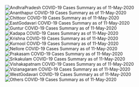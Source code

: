 
<img src="https://deepuhub.github.io/COVID-19/GraphsGenerated/11-May-2020/Last24Hrs_AndhraPradesh_11-May-2020.jpg" alt="AndhraPradesh COVID-19 Cases Summary as of 11-May-2020">
 <br>
<img src="https://deepuhub.github.io/COVID-19/GraphsGenerated/11-May-2020/Last24Hrs_Ananthapur_11-May-2020.jpg" alt="Ananthapur COVID-19 Cases Summary as of 11-May-2020">
 <br>
<img src="https://deepuhub.github.io/COVID-19/GraphsGenerated/11-May-2020/Last24Hrs_Chittoor_11-May-2020.jpg" alt="Chittoor COVID-19 Cases Summary as of 11-May-2020">
 <br>
<img src="https://deepuhub.github.io/COVID-19/GraphsGenerated/11-May-2020/Last24Hrs_EastGodavari_11-May-2020.jpg" alt="EastGodavari COVID-19 Cases Summary as of 11-May-2020">
 <br>
<img src="https://deepuhub.github.io/COVID-19/GraphsGenerated/11-May-2020/Last24Hrs_Guntur_11-May-2020.jpg" alt="Guntur COVID-19 Cases Summary as of 11-May-2020">
 <br>
<img src="https://deepuhub.github.io/COVID-19/GraphsGenerated/11-May-2020/Last24Hrs_Kadapa_11-May-2020.jpg" alt="Kadapa COVID-19 Cases Summary as of 11-May-2020">
 <br>
<img src="https://deepuhub.github.io/COVID-19/GraphsGenerated/11-May-2020/Last24Hrs_Krishna_11-May-2020.jpg" alt="Krishna COVID-19 Cases Summary as of 11-May-2020">
 <br>
<img src="https://deepuhub.github.io/COVID-19/GraphsGenerated/11-May-2020/Last24Hrs_Kurnool_11-May-2020.jpg" alt="Kurnool COVID-19 Cases Summary as of 11-May-2020">
 <br>
<img src="https://deepuhub.github.io/COVID-19/GraphsGenerated/11-May-2020/Last24Hrs_Nellore_11-May-2020.jpg" alt="Nellore COVID-19 Cases Summary as of 11-May-2020">
 <br>
<img src="https://deepuhub.github.io/COVID-19/GraphsGenerated/11-May-2020/Last24Hrs_Prakasam_11-May-2020.jpg" alt="Prakasam COVID-19 Cases Summary as of 11-May-2020">
 <br>
<img src="https://deepuhub.github.io/COVID-19/GraphsGenerated/11-May-2020/Last24Hrs_Srikakulam_11-May-2020.jpg" alt="Srikakulam COVID-19 Cases Summary as of 11-May-2020">
 <br>
<img src="https://deepuhub.github.io/COVID-19/GraphsGenerated/11-May-2020/Last24Hrs_Vishakapatnam_11-May-2020.jpg" alt="Vishakapatnam COVID-19 Cases Summary as of 11-May-2020">
 <br>
<img src="https://deepuhub.github.io/COVID-19/GraphsGenerated/11-May-2020/Last24Hrs_Vizianagaram_11-May-2020.jpg" alt="Vizianagaram COVID-19 Cases Summary as of 11-May-2020">
 <br>
<img src="https://deepuhub.github.io/COVID-19/GraphsGenerated/11-May-2020/Last24Hrs_WestGodavari_11-May-2020.jpg" alt="WestGodavari COVID-19 Cases Summary as of 11-May-2020">
 <br>
 <img src="https://deepuhub.github.io/COVID-19/GraphsGenerated/11-May-2020/Last24Hrs_Others_11-May-2020.jpg" alt="Others COVID-19 Cases Summary as of 11-May-2020">
 <br>

